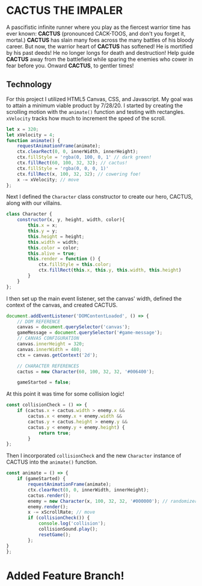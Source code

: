 # CACTUS THE IMPALER
A pascifistic infinite runner where you play as the fiercest warrior time has ever known: __CACTUS__ (pronounced CACK-TOOS, and don't you forget it, mortal.) __CACTUS__ has slain many foes across the many battles of his bloody career. But now, the warrior heart of __CACTUS__ has softened! He is mortified by his past deeds! He no longer longs for death and destruction! Help guide __CACTUS__ away from the battlefield while sparing the enemies who cower in fear before you. Onward __CACTUS__, to gentler times!

## Technology
For this project I utilized HTML5 Canvas, CSS, and Javascript. My goal was to attain a minimum viable product by 7/28/20. I started by creating the scrolling motion with the `animate()` function and testing with rectangles. `xVelocity` tracks how much to increment the speed of the scroll.
```js
let x = 320;
let xVelocity = 4;
function animate() {
    requestAnimationFrame(animate);
    ctx.clearRect(0, 0, innerWidth, innerHeight);
    ctx.fillStyle = 'rgba(0, 100, 0, 1' // dark green!
    ctx.fillRect(60, 100, 32, 32); // cactus!
    ctx.fillStyle = 'rgba(0, 0, 0, 1)'
    ctx.fillRect(x, 100, 32, 32); // cowering foe!
    x -= xVelocity; // move
};
```
Next I defined the `Character` class constructor to create our hero, CACTUS, along with our villains.
```js
class Character {
    constructor(x, y, height, width, color){
        this.x = x;
        this.y = y;
        this.height = height;
        this.width = width;
        this.color = color;
        this.alive = true;
        this.render = function () {
            ctx.fillStyle = this.color;
            ctx.fillRect(this.x, this.y, this.width, this.height)
        }
    }
};
```
I then set up the main event listener, set the canvas' width, defined the context of the canvas, and created CACTUS.
```js
document.addEventListener('DOMContentLoaded', () => {
    // DOM REFERENCE
    canvas = document.querySelector('canvas');
    gameMessage = document.querySelector('#game-message');
    // CANVAS CONFIGURATION
    canvas.innerHeight = 320;
    canvas.innerWidth = 480;
    ctx = canvas.getContext('2d');

    // CHARACTER REFERENCES
    cactus = new Character(60, 100, 32, 32, '#006400');

    gameStarted = false;
```
At this point it was time for some collision logic! 
```js
const collisionCheck = () => {
    if (cactus.x + cactus.width > enemy.x &&
        cactus.x < enemy.x + enemy.width &&
        cactus.y + cactus.height > enemy.y &&
        cactus.y < enemy.y + enemy.height) {
            return true;
        }
};
```
Then I incorporated `collisionCheck` and the new `Character` instance of CACTUS into the `animate()` function.
```js
const animate = () => {
    if (gameStarted) {
        requestAnimationFrame(animate);
        ctx.clearRect(0, 0, innerWidth, innerHeight);
        cactus.render();
        enemy = new Character(x, 100, 32, 32, '#000000'); // randomizer will go here
        enemy.render();
        x -= xScrollRate; // move
        if (collisionCheck()) {
            console.log('collision');
            collisionSound.play();
            resetGame();
        };
}
};
```

# Added Feature Branch!